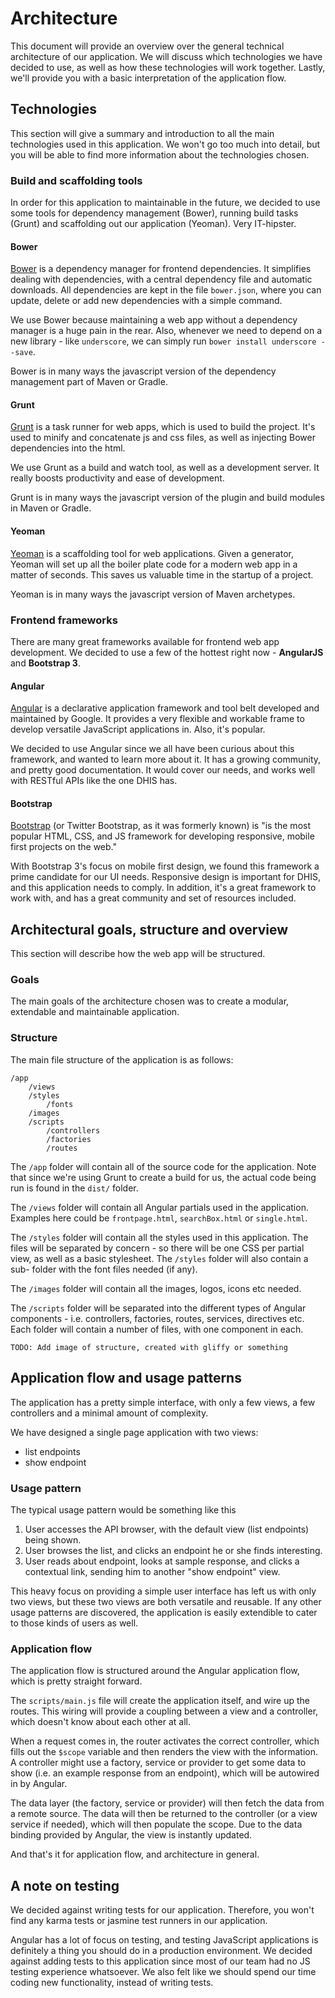 # Architecture
This document will provide an overview over the general technical architecture
of our application. We will discuss which technologies we have decided to use,
as well as how these technologies will work together. Lastly, we'll provide you
with a basic interpretation of the application flow.

## Technologies
This section will give a summary and introduction to all the main technologies
used in this application. We won't go too much into detail, but you will be
able to find more information about the technologies chosen.

### Build and scaffolding tools
In order for this application to maintainable in the future, we decided to use
some tools for dependency management (Bower), running build tasks (Grunt) and
scaffolding out our application (Yeoman). Very IT-hipster.

#### Bower
[Bower](http://bower.io/) is a dependency manager for frontend dependencies. It
simplifies dealing with dependencies, with a central dependency file and
automatic downloads. All dependencies are kept in the file ``bower.json``, where
you can update, delete or add new dependencies with a simple command.

We use Bower because maintaining a web app without a dependency manager is a
huge pain in the rear. Also, whenever we need to depend on a new library - like
``underscore``, we can simply run ``bower install underscore --save``.

Bower is in many ways the javascript version of the dependency management part of
Maven or Gradle.

#### Grunt
[Grunt](http://gruntjs.com/) is a task runner for web apps, which is used to
build the project. It's used to minify and concatenate js and css files, as well
as injecting Bower dependencies into the html.

We use Grunt as a build and watch tool, as well as a development server. It
really boosts productivity and ease of development.

Grunt is in many ways the javascript version of the plugin and build modules in
Maven or Gradle.

#### Yeoman
[Yeoman](http://yeoman.io/) is a scaffolding tool for web applications. Given a
generator, Yeoman will set up all the boiler plate code for a modern web app in
a matter of seconds. This saves us valuable time in the startup of a project.

Yeoman is in many ways the javascript version of Maven archetypes.

### Frontend frameworks
There are many great frameworks available for frontend web app development. We
decided to use a few of the hottest right now - **AngularJS** and **Bootstrap 3**.

#### Angular
[Angular](https://angularjs.org/) is a declarative application framework and tool
belt developed and maintained by Google. It provides a very flexible and
workable frame to develop versatile JavaScript applications in. Also, it's
popular.

We decided to use Angular since we all have been curious about this framework,
and wanted to learn more about it. It has a growing community, and pretty good
documentation. It would cover our needs, and works well with RESTful APIs like
the one DHIS has.

#### Bootstrap
[Bootstrap](http://getbootstrap.com/) (or Twitter Bootstrap, as it was formerly
known) is "is the most popular HTML, CSS, and JS framework for developing
responsive, mobile first projects on the web."

With Bootstrap 3's focus on mobile first design, we found this framework a prime
candidate for our UI needs. Responsive design is important for DHIS, and this
application needs to comply. In addition, it's a great framework to work with,
and has a great community and set of resources included.

## Architectural goals, structure and overview

This section will describe how the web app will be structured.

### Goals

The main goals of the architecture chosen was to create a modular, extendable
and maintainable application.

### Structure

The main file structure of the application is as follows:

    /app
        /views
        /styles
            /fonts
        /images
        /scripts
            /controllers
            /factories
            /routes

The ``/app`` folder will contain all of the source code for the application. Note
that since we're using Grunt to create a build for us, the actual code being run
is found in the ``dist/`` folder.

The ``/views`` folder will contain all Angular partials used in the application.
Examples here could be ``frontpage.html``, ``searchBox.html`` or ``single.html``.

The ``/styles`` folder will contain all the styles used in this application. The
files will be separated by concern - so there will be one CSS per partial view,
as well as a basic stylesheet. The ``/styles`` folder will also contain a sub-
folder with the font files needed (if any).

The ``/images`` folder will contain all the images, logos, icons etc needed.

The ``/scripts`` folder will be separated into the different types of Angular
components - i.e. controllers, factories, routes, services, directives etc. Each
folder will contain a number of files, with one component in each.

    TODO: Add image of structure, created with gliffy or something

## Application flow and usage patterns

The application has a pretty simple interface, with only a few views, a few
controllers and a minimal amount of complexity.

We have designed a single page application with two views:
- list endpoints
- show endpoint

### Usage pattern

The typical usage pattern would be something like this

1. User accesses the API browser, with the default view (list endpoints) being
shown.
2. User browses the list, and clicks an endpoint he or she finds interesting.
3. User reads about endpoint, looks at sample response, and clicks a contextual
link, sending him to another "show endpoint" view.

This heavy focus on providing a simple user interface has left us with only two
views, but these two views are both versatile and reusable. If any other usage
patterns are discovered, the application is easily extendible to cater to those
kinds of users as well.

### Application flow

The application flow is structured around the Angular application flow, which is
pretty straight forward.

The ``scripts/main.js`` file will create the application itself, and wire up the
routes. This wiring will provide a coupling between a view and a controller,
which doesn't know about each other at all.

When a request comes in, the router activates the correct controller, which
fills out the ``$scope`` variable and then renders the view with the
information. A controller might use a factory, service or provider to get some
data to show (i.e. an example response from an endpoint), which will be
autowired in by Angular.

The data layer (the factory, service or provider) will then fetch the data from
a remote source. The data will then be returned to the controller (or a view
service if needed), which will then populate the scope. Due to the data binding
provided by Angular, the view is instantly updated.

And that's it for application flow, and architecture in general.

## A note on testing

We decided against writing tests for our application. Therefore, you won't find
any karma tests or jasmine test runners in our application.

Angular has a lot of focus on testing, and testing JavaScript applications is
definitely a thing you should do in a production environment. We decided against
adding tests to this application since most of our team had no JS testing
experience whatsoever. We also felt like we should spend our time coding new
functionality, instead of writing tests.

